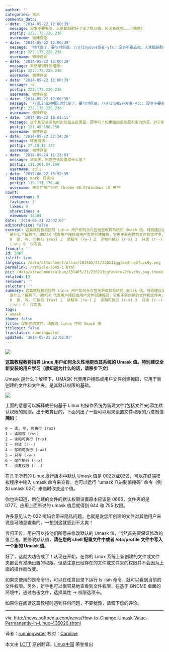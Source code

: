 ```yaml
---
author: ''
categories: 技术
comments_data:
- date: '2014-05-22 12:00:39'
  message: 没事不要去改，人家都斟酌好了设了默认值，何必去改呢。。。[嘻嘻]
  postip: 222.173.220.236
  username: 微博评论
- date: '2014-05-22 12:00:39'
  message: '时代变了，要与时俱进。//@TinyOS开发者-ytc: 没事不要去改，人家都斟酌好了设了默认值，何必去改呢。。。[嘻嘻]'
  postip: 222.173.220.236
  username: 微博评论
- date: '2014-05-22 12:00:39'
  message: 果然是很好的措施~
  postip: 222.173.220.236
  username: 微博评论
- date: '2014-05-22 12:00:39'
  message: re
  postip: 222.173.220.236
  username: 微博评论
- date: '2014-05-22 12:00:39'
  message: '//@Linux中国:时代变了，要与时俱进。//@TinyOS开发者-ytc: 没事不要去改，人家都斟酌好了设了默认值，何必去改呢。。。[嘻嘻]'
  postip: 222.173.220.236
  username: 微博评论
- date: '2014-05-22 18:01:11'
  message: 这个和安装系统时的加密主目录是一回事吗？如果碰到系统起不来的情况，对于新手来说，要操作那些文件是不是会很麻烦，这些文件转移到别的系统之后，权限还在吗？
  postip: 121.48.186.250
  username: 微博评论
- date: '2014-05-22 22:24:26'
  message: 转发微博.
  postip: 27.18.11.147
  username: 微博评论
- date: '2014-05-24 11:23:03'
  message: 说半天，到底应该设置成什么值？
  postip: 111.201.64.169
  username: soli
- date: '2017-06-22 15:52:39'
  message: mark，好实用
  postip: 119.131.176.40
  username: 来自广东广州的 Chrome 58.0|Windows 10 用户
count:
  commentnum: 9
  favtimes: 2
  likes: 0
  sharetimes: 4
  viewnum: 14304
date: '2014-05-21 22:02:07'
editorchoice: false
excerpt: 这篇教程教将指导 Linux 用户如何永久性地更改其系统的 Umask 值。特别建议全新安装的用户学习（想知道为什么的话，请移步下文） Umask
  是什么？解释下，UMASK 代表用户掩码或用户文件创建掩码，它用于新创建的文件和文件夹，是其默认权限的基础。  上面的意思可以解释成任何基于 Linux 的操作系统为新建文件(包括文件夹)添加默认权限的规则。出于教育目的，下面列出了一些可以用来设置文件权限的八进制值掩码：
  0  读, 写, 可执行 (rwx) 1  读和写 (rw-) 2  读和可执行 (r-x) 3  只读 (r--) 4  写和可执行 (-wx) 5  只写
  (-w-) 6  仅可执
fromurl: ''
id: 3065
islctt: true
largepic: /data/attachment/album/201405/21/220211ggfaw4rux2fuvc9y.png
permalink: /article-3065-1.html
pic: /data/attachment/album/201405/21/220211ggfaw4rux2fuvc9y.png.thumb.jpg
related: []
reviewer: ''
selector: ''
summary: 这篇教程教将指导 Linux 用户如何永久性地更改其系统的 Umask 值。特别建议全新安装的用户学习（想知道为什么的话，请移步下文） Umask
  是什么？解释下，UMASK 代表用户掩码或用户文件创建掩码，它用于新创建的文件和文件夹，是其默认权限的基础。  上面的意思可以解释成任何基于 Linux 的操作系统为新建文件(包括文件夹)添加默认权限的规则。出于教育目的，下面列出了一些可以用来设置文件权限的八进制值掩码：
  0  读, 写, 可执行 (rwx) 1  读和写 (rw-) 2  读和可执行 (r-x) 3  只读 (r--) 4  写和可执行 (-wx) 5  只写
  (-w-) 6  仅可执
tags:
- umask
thumb: false
title: 保护你的文件，请修改 Linux 中的 Umask 值
titlepic: false
translator: runningwater
updated: '2014-05-21 22:02:07'
---
```


![](/data/attachment/album/201405/21/220211ggfaw4rux2fuvc9y.png)


**这篇教程教将指导 Linux 用户如何永久性地更改其系统的 Umask 值。特别建议全新安装的用户学习（想知道为什么的话，请移步下文）**


Umask 是什么？解释下，UMASK 代表用户掩码或用户文件创建掩码，它用于新创建的文件和文件夹，是其默认权限的基础。


![](/data/attachment/album/201405/21/220214i3dzx3hx595mdquk.jpg)


上面的意思可以解释成任何基于 Linux 的操作系统为新建文件(包括文件夹)添加默认权限的规则。出于教育目的，下面列出了一些可以用来设置文件权限的八进制值**掩码**：



```
0 – 读, 写, 可执行 (rwx)
1 – 读和写 (rw-)
2 – 读和可执行 (r-x)
3 – 只读 (r--)
4 – 写和可执行 (-wx)
5 – 只写 (-w-)
6 – 仅可执行 (--x)
7 – 没有权限 (---)

```

在几乎所有的 Linux 发行版本中默认 Umask 值是 0022(或022)，可以在终端模拟程序中输入 umask 命令来查看。也可以运行 “umask 八进制值掩码” 命令（例如 umask 027）来临时改变这个值。


你也许知道，新创建的文件的默认权限设置原本应该是 0666，文件夹的是 0777。应用上面所说的 umask 值后就得到 644 和 755 权限。


许多意见认为 022 掩码会带来隐私问题，也就是说您所创建的文件对其他用户来说是可随意查看的，一想到这就感到不太爽！


言归正传，用户可以按他们所愿来修改默认的 Umask 值，当然首先要保证修改的值合法。要修改默认值，**请在您的 shell 配置文件中或者 /etc/profile 文件中写入一个新的 Umask 值**。


好了，这就大功告成了！从现在开始，在你的 Linux 系统上新创建的文件或文件夹都会有准确设置的权限。但请注意已经存在的文件或文件夹的权限并不会因为上面的操作而改变。


如果您使用的是命令行，可以在任意目录下运行 ls -lah 命令，就可以看到当前的文件权限。另外，新手也可以很容易地查看到文件权限，在基于 GNOME 桌面的环境中，通过右击文件，选择属性 -> 权限选项卡。


如果你在阅读这篇教程时遇到任何问题，不要犹豫，请留下您的评论。




---


via: <http://news.softpedia.com/news/How-to-Change-Umask-Value-Permanently-in-Linux-435026.shtml>


译者：[runningwater](https://github.com/runningwater) 校对：[Caroline](https://github.com/carolinewuyan)


本文由 [LCTT](https://github.com/LCTT/TranslateProject) 原创翻译，[Linux中国](http://linux.cn/) 荣誉推出